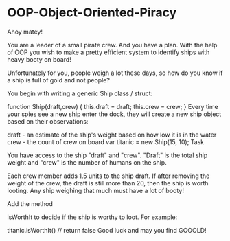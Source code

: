 # OOP-Object-Oriented-Piracy


Ahoy matey!

You are a leader of a small pirate crew. And you have a plan. With the help of OOP you wish to make a pretty efficient system to identify ships with heavy booty on board!

Unfortunately for you, people weigh a lot these days, so how do you know if a ship is full of gold and not people?

You begin with writing a generic Ship class / struct:

function Ship(draft,crew) {
 this.draft = draft;
 this.crew = crew;
}
Every time your spies see a new ship enter the dock, they will create a new ship object based on their observations:

draft - an estimate of the ship's weight based on how low it is in the water
crew - the count of crew on board
var titanic = new Ship(15, 10);
Task

You have access to the ship "draft" and "crew". "Draft" is the total ship weight and "crew" is the number of humans on the ship.

Each crew member adds 1.5 units to the ship draft. If after removing the weight of the crew, the draft is still more than 20, then the ship is worth looting. Any ship weighing that much must have a lot of booty!

Add the method

isWorthIt
to decide if the ship is worthy to loot. For example:

titanic.isWorthIt() // return false
Good luck and may you find GOOOLD!
